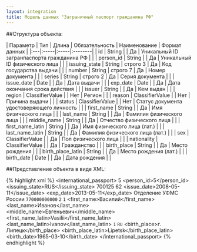 ```yaml
---
layout: integration
title: Модель данных "Заграничный паспорт гражданина РФ"
---
```


##Структура объекта:

| Параметр | Тип | Длина | Обязательность | Наименование | Формат данных |
|:---|:-----|:-----|:--------|
| id | String | | Да | Уникальный ID загранпаспорта гражданина РФ | |
| person_id | String | | Да | Уникальный ID физического лица | |
| issuing_state | String | строго 3 | Да | Код государства выдачи | |
| number | String | строго 7 | Да | Номер документа | |
| series | String | строго 2 | Да | Серия документа | |
| issue_date | Date | | Да | Дата выдачи | |
| exp_date | Date | | Да | Дата окончания срока действия | |
| issuer | String | | Да | Кем выдан | |
| region | ClassifierValue | | Нет | Регион | |
| reason | ClassifierValue | | Нет | Причина выдачи | |
| status | ClassifierValue | | Нет | Статус документа удостоверяющего личность | |
| first_name | String | | Да | Имя физического лица | |
| last_name | String | | Да | Фамилия физического лица | |
| middle_name | String | | Да | Отчество физического лица | |
| first_name_latin | String | | Да | Имя физического лица (лат.) | |
| last_name_latin | String | | Да | Фамилия физического лица (лат.) | |
| sex | ClassifierValue | | Да | Пол физического лица | |
| nationality | ClassifierValue | | Да | Гражданство | |
| birth_place | String | | Да | Место рождения | |
| birth_place_latin | String | | Да | Место рождения (лат.) | |
| birth_date | Date | | Да | Дата рождения | |

##Представление объекта в виде XML:

{% highlight xml %}
<international_passport>
  <id>5</id>
  <person_id>5</person_id>
  <issuing_state>RUS</issuing_state>
  <number>700125</number>
  <series>62</serie>
  <issue_date>2008-05-11</issue_date>
  <exp_date>2013-05-11</exp_date>
  <issuer>Отделение УФМС России</issuer>
  <region>
    <code>770000000000</code>
    <title></title>
  </region>
  <reason>
    <code>2</code>
    <title></title>
  </reason>
  <status>
    <code>1</code>
    <title></title>
  </status>
  <first_name>Василий</first_name>
  <last_name>Иванов</last_name>
  <middle_name>Евгеньевич</middle_name>
  <first_name_latin>Vasilii</first_name_latin>
  <last_name_latin>Ivanov</last_name_latin>
  <sex>
    <code>1</code>
    <title>М/М</title>
  </sex>
  <nationality>
    <code>RU</code>
    <title>Российская Федерация/Russian Federation</title>
  </nationality>
  <birth_place>г. Липецк</birth_place>
  <birth_place_latin>Lipetsk</birth_place_latin>
  <birth_date>1965-03-10</birth_date>
</international_passport>
{% endhighlight %}
